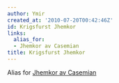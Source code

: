```yaml
---
author: Ymir
created_at: '2010-07-20T00:42:46Z'
id: Krigsfurst Jhemkor
links:
  alias_for:
  - Jhemkor av Casemian
title: Krigsfurst Jhemkor
---
```


Alias for [Jhemkor av Casemian]

  [Jhemkor av Casemian]: Jhemkor_av_Casemian